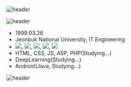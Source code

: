![header](https://capsule-render.vercel.app/api?type=waving&color=auto&height=300&section=header&text=NewPlus%20GitHub&fontSize=90)

![header](https://capsule-render.vercel.app/api?type=transparent&text=YongHwan%20Lee&fontAlign=50&animation=blink&fontSize=40)

- 1999.03.26
- Jeonbuk National University, IT Engineering
- <img src="https://img.shields.io/badge/C/C++-3766AB?style=flat-square&logo=C++&logoColor=white"/></a>, <img src="https://img.shields.io/badge/Python-3766AB?style=flat-square&logo=Python&logoColor=white"/></a>, <img src="https://img.shields.io/badge/Java-3766AB?style=flat-square&logo=Java&logoColor=white"/></a>, <img src="https://img.shields.io/badge/VB.NET-3766AB?style=flat-square&logo=.NET&logoColor=white"/></a>, <img src="https://img.shields.io/badge/SQL-3766AB?style=flat-square&logo=MySQL&logoColor=white"/></a>
- HTML, CSS, JS, ASP, PHP(Studying...)
- DeepLearning(Studying...)
- Android(Java, Studying...)

![header](https://capsule-render.vercel.app/api?type=waving&color=auto&height=300&&rotate=-180)
